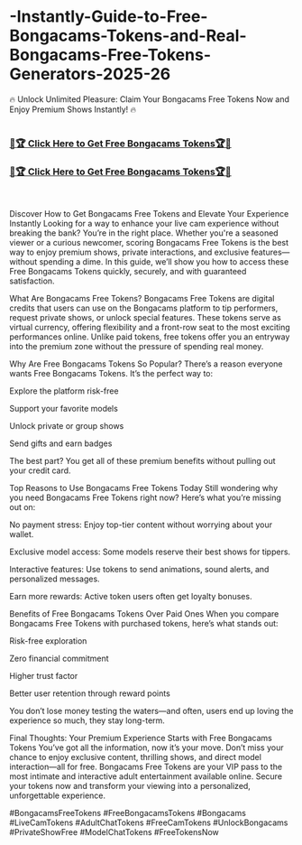 # -Instantly-Guide-to-Free-Bongacams-Tokens-and-Real-Bongacams-Free-Tokens-Generators-2025-26
🔥 Unlock Unlimited Pleasure: Claim Your Bongacams Free Tokens Now and Enjoy Premium Shows Instantly! 🔥
<br><br>
<h3><a href="https://dealbuzzz.com/bongacams-free-tokens-at/">💎🏆 Click Here to Get Free Bongacams Tokens🏆💎</a></h3>
<h3><a href="https://dealbuzzz.com/bongacams-free-tokens-at/">💎🏆 Click Here to Get Free Bongacams Tokens🏆💎</a></h3>
<br><br>
Discover How to Get Bongacams Free Tokens and Elevate Your Experience Instantly
Looking for a way to enhance your live cam experience without breaking the bank? You’re in the right place. Whether you're a seasoned viewer or a curious newcomer, scoring Bongacams Free Tokens is the best way to enjoy premium shows, private interactions, and exclusive features—without spending a dime. In this guide, we’ll show you how to access these Free Bongacams Tokens quickly, securely, and with guaranteed satisfaction.

What Are Bongacams Free Tokens?
Bongacams Free Tokens are digital credits that users can use on the Bongacams platform to tip performers, request private shows, or unlock special features. These tokens serve as virtual currency, offering flexibility and a front-row seat to the most exciting performances online. Unlike paid tokens, free tokens offer you an entryway into the premium zone without the pressure of spending real money.

Why Are Free Bongacams Tokens So Popular?
There’s a reason everyone wants Free Bongacams Tokens. It’s the perfect way to:

Explore the platform risk-free

Support your favorite models

Unlock private or group shows

Send gifts and earn badges

The best part? You get all of these premium benefits without pulling out your credit card.

Top Reasons to Use Bongacams Free Tokens Today
Still wondering why you need Bongacams Free Tokens right now? Here’s what you’re missing out on:

No payment stress: Enjoy top-tier content without worrying about your wallet.

Exclusive model access: Some models reserve their best shows for tippers.

Interactive features: Use tokens to send animations, sound alerts, and personalized messages.

Earn more rewards: Active token users often get loyalty bonuses.

Benefits of Free Bongacams Tokens Over Paid Ones
When you compare Bongacams Free Tokens with purchased tokens, here’s what stands out:

Risk-free exploration

Zero financial commitment

Higher trust factor

Better user retention through reward points

You don’t lose money testing the waters—and often, users end up loving the experience so much, they stay long-term.

Final Thoughts: Your Premium Experience Starts with Free Bongacams Tokens
You’ve got all the information, now it’s your move. Don’t miss your chance to enjoy exclusive content, thrilling shows, and direct model interaction—all for free. Bongacams Free Tokens are your VIP pass to the most intimate and interactive adult entertainment available online. Secure your tokens now and transform your viewing into a personalized, unforgettable experience.

#BongacamsFreeTokens #FreeBongacamsTokens #Bongacams #LiveCamTokens #AdultChatTokens #FreeCamTokens #UnlockBongacams #PrivateShowFree #ModelChatTokens #FreeTokensNow








